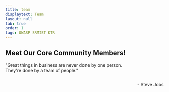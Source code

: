 ```yaml
---
title: team
displaytext: Team
layout: null
tab: true
order: 1
tags: OWASP SRMIST KTR
---
```

## Meet Our Core Community Members!
<p>"Great things in business are never done by one person.<br>
  They're done by a team of people."</p>
 <p style="float:right;">- Steve Jobs</p>
 
 
